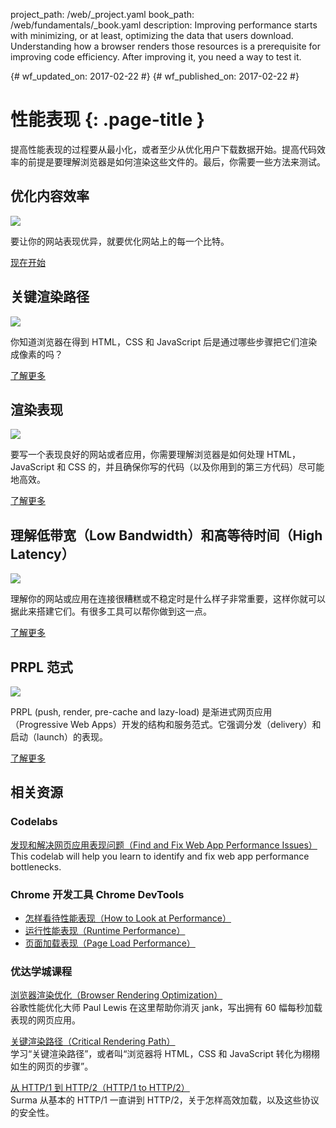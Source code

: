 project_path: /web/_project.yaml
book_path: /web/fundamentals/_book.yaml
description: Improving performance starts with minimizing, or at least, optimizing the data that users download. Understanding how a browser renders those resources is a prerequisite for improving code efficiency. After improving it, you need a way to test it. 

{# wf_updated_on: 2017-02-22 #}
{# wf_published_on: 2017-02-22 #}

# 性能表现 {: .page-title }

提高性能表现的过程要从最小化，或者至少从优化用户下载数据开始。提高代码效率的前提是要理解浏览器是如何渲染这些文件的。最后，你需要一些方法来测试。

## 优化内容效率

<img src="images/oce.png" class="attempt-right" style="max-height: 200px;">

要让你的网站表现优异，就要优化网站上的每一个比特。

[现在开始](optimizing-content-efficiency/)

<div style="clear:both;"></div>

## 关键渲染路径

<img src="images/crp.png" class="attempt-right">

你知道浏览器在得到 HTML，CSS 和 JavaScript 后是通过哪些步骤把它们渲染成像素的吗？

[了解更多](critical-rendering-path/)

<div style="clear:both;"></div>

## 渲染表现

<img src="images/rend.png" class="attempt-right">

要写一个表现良好的网站或者应用，你需要理解浏览器是如何处理 HTML，JavaScript 和 CSS 的，并且确保你写的代码（以及你用到的第三方代码）尽可能地高效。

[了解更多](rendering/)

<div style="clear:both;"></div>

## 理解低带宽（Low Bandwidth）和高等待时间（High Latency）

<img src="images/low.png" class="attempt-right">

理解你的网站或应用在连接很糟糕或不稳定时是什么样子非常重要，这样你就可以据此来搭建它们。有很多工具可以帮你做到这一点。

[了解更多](poor-connectivity/)

<div style="clear:both;"></div>

## PRPL 范式

<img src="images/prpl.png" class="attempt-right">

PRPL (push, render, pre-cache and lazy-load) 是渐进式网页应用（Progressive Web Apps）开发的结构和服务范式。它强调分发（delivery）和启动（launch）的表现。

[了解更多](prpl-pattern/)

<div style="clear:both;"></div>


## 相关资源

### Codelabs

[发现和解决网页应用表现问题（Find and Fix Web App Performance Issues）](/web/fundamentals/getting-started/codelabs/web-perf/) <br>
This codelab will help you learn to identify and fix web app performance bottlenecks.

### Chrome 开发工具 Chrome DevTools

* [怎样看待性能表现（How to Look at Performance）](/web/tools/chrome-devtools/evaluate-performance/timeline-tool)
* [运行性能表现（Runtime Performance）](/web/tools/chrome-devtools/rendering-tools/)
* [页面加载表现（Page Load Performance）](/web/tools/chrome-devtools/network-performance/resource-loading)


### 优达学城课程

[浏览器渲染优化（Browser Rendering Optimization）](https://udacity.com/ud860)<br>
谷歌性能优化大师 Paul Lewis 在这里帮助你消灭 jank，写出拥有 60 幅每秒加载表现的网页应用。

[关键渲染路径（Critical Rendering Path）](https://udacity.com/ud884)<br>
学习“关键渲染路径”，或者叫“浏览器将 HTML，CSS 和 JavaScript 转化为栩栩如生的网页的步骤”。

[从 HTTP/1 到 HTTP/2（HTTP/1 to HTTP/2）](https://udacity.com/ud897)<br>
Surma 从基本的 HTTP/1 一直讲到 HTTP/2，关于怎样高效加载，以及这些协议的安全性。 
<div style="clear:both;"></div>